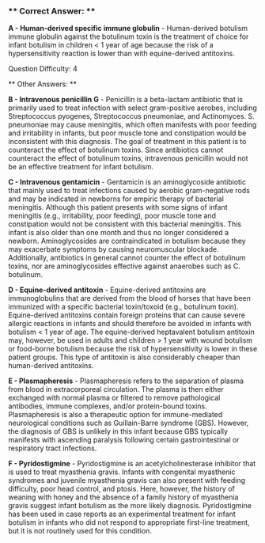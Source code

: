 ### ** Correct Answer: **

**A - Human-derived specific immune globulin** - Human-derived botulism immune globulin against the botulinum toxin is the treatment of choice for infant botulism in children < 1 year of age because the risk of a hypersensitivity reaction is lower than with equine-derived antitoxins.

Question Difficulty: 4

** Other Answers: **

**B - Intravenous penicillin G** - Penicillin is a beta-lactam antibiotic that is primarily used to treat infection with select gram-positive aerobes, including Streptococcus pyogenes, Streptococcus pneumoniae, and Actinomyces. S. pneumoniae may cause meningitis, which often manifests with poor feeding and irritability in infants, but poor muscle tone and constipation would be inconsistent with this diagnosis. The goal of treatment in this patient is to counteract the effect of botulinum toxins. Since antibiotics cannot counteract the effect of botulinum toxins, intravenous penicillin would not be an effective treatment for infant botulism.

**C - Intravenous gentamicin** - Gentamicin is an aminoglycoside antibiotic that mainly used to treat infections caused by aerobic gram-negative rods and may be indicated in newborns for empiric therapy of bacterial meningitis. Although this patient presents with some signs of infant meningitis (e.g., irritability, poor feeding), poor muscle tone and constipation would not be consistent with this bacterial meningitis. This infant is also older than one month and thus no longer considered a newborn. Aminoglycosides are contraindicated in botulism because they may exacerbate symptoms by causing neuromuscular blockade. Additionally, antibiotics in general cannot counter the effect of botulinum toxins, nor are aminoglycosides effective against anaerobes such as C. botulinum.

**D - Equine-derived antitoxin** - Equine-derived antitoxins are immunoglobulins that are derived from the blood of horses that have been immunized with a specific bacterial toxin/toxoid (e.g., botulinum toxin). Equine-derived antitoxins contain foreign proteins that can cause severe allergic reactions in infants and should therefore be avoided in infants with botulism < 1 year of age. The equine-derived heptavalent botulism antitoxin may, however, be used in adults and children > 1 year with wound botulism or food-borne botulism because the risk of hypersensitivity is lower in these patient groups. This type of antitoxin is also considerably cheaper than human-derived antitoxins.

**E - Plasmapheresis** - Plasmapheresis refers to the separation of plasma from blood in extracorporeal circulation. The plasma is then either exchanged with normal plasma or filtered to remove pathological antibodies, immune complexes, and/or protein-bound toxins. Plasmapheresis is also a therapeutic option for immune-mediated neurological conditions such as Guillain-Barre syndrome (GBS). However, the diagnosis of GBS is unlikely in this infant because GBS typically manifests with ascending paralysis following certain gastrointestinal or respiratory tract infections.

**F - Pyridostigmine** - Pyridostigmine is an acetylcholinesterase inhibitor that is used to treat myasthenia gravis. Infants with congenital myasthenic syndromes and juvenile myasthenia gravis can also present with feeding difficulty, poor head control, and ptosis. Here, however, the history of weaning with honey and the absence of a family history of myasthenia gravis suggest infant botulism as the more likely diagnosis. Pyridostigmine has been used in case reports as an experimental treatment for infant botulism in infants who did not respond to appropriate first-line treatment, but it is not routinely used for this condition.


